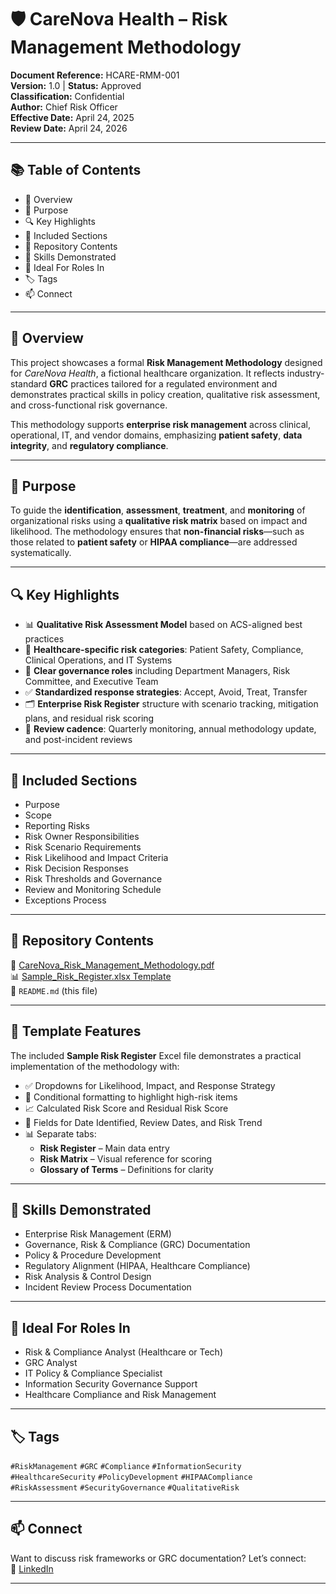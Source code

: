 # 🛡️ CareNova Health – Risk Management Methodology

**Document Reference:** HCARE-RMM-001  
**Version:** 1.0 | **Status:** Approved  
**Classification:** Confidential  
**Author:** Chief Risk Officer  
**Effective Date:** April 24, 2025  
**Review Date:** April 24, 2026  

---

## 📚 Table of Contents
- 📌 Overview
- 🧠 Purpose
- 🔍 Key Highlights
- 📁 Included Sections
- 📂 Repository Contents
- 🧩 Skills Demonstrated
- 🎯 Ideal For Roles In
- 🏷️ Tags
- 📫 Connect

---

## 📌 Overview
This project showcases a formal **Risk Management Methodology** designed for *CareNova Health*, a fictional healthcare organization. It reflects industry-standard **GRC** practices tailored for a regulated environment and demonstrates practical skills in policy creation, qualitative risk assessment, and cross-functional risk governance.

This methodology supports **enterprise risk management** across clinical, operational, IT, and vendor domains, emphasizing **patient safety**, **data integrity**, and **regulatory compliance**.

---

## 🧠 Purpose
To guide the **identification**, **assessment**, **treatment**, and **monitoring** of organizational risks using a **qualitative risk matrix** based on impact and likelihood. The methodology ensures that **non-financial risks**—such as those related to **patient safety** or **HIPAA compliance**—are addressed systematically.

---

## 🔍 Key Highlights
- 📊 **Qualitative Risk Assessment Model** based on ACS-aligned best practices  
- 🏥 **Healthcare-specific risk categories**: Patient Safety, Compliance, Clinical Operations, and IT Systems  
- 🧾 **Clear governance roles** including Department Managers, Risk Committee, and Executive Team  
- ✅ **Standardized response strategies**: Accept, Avoid, Treat, Transfer  
- 🗂️ **Enterprise Risk Register** structure with scenario tracking, mitigation plans, and residual risk scoring  
- 🔁 **Review cadence**: Quarterly monitoring, annual methodology update, and post-incident reviews  

---

## 📁 Included Sections
- Purpose  
- Scope  
- Reporting Risks  
- Risk Owner Responsibilities  
- Risk Scenario Requirements  
- Risk Likelihood and Impact Criteria  
- Risk Decision Responses  
- Risk Thresholds and Governance  
- Review and Monitoring Schedule  
- Exceptions Process  

---
## 📂 Repository Contents

📄 [CareNova_Risk_Management_Methodology.pdf](./CareNova_Risk_Management_Methodology.pdf)  
📊 [Sample_Risk_Register.xlsx Template](https://github.com/ariel-grc/healthcare-risk-management-methodology/blob/main/templates/Sample_Risk_Register.xlsx)  
📝 `README.md` (this file)

---

## 🧰 Template Features

The included **Sample Risk Register** Excel file demonstrates a practical implementation of the methodology with:

- ✅ Dropdowns for Likelihood, Impact, and Response Strategy
- 🎯 Conditional formatting to highlight high-risk items
- 📈 Calculated Risk Score and Residual Risk Score
- 📅 Fields for Date Identified, Review Dates, and Risk Trend
- 📊 Separate tabs:
  - **Risk Register** – Main data entry
  - **Risk Matrix** – Visual reference for scoring
  - **Glossary of Terms** – Definitions for clarity

---

## 🧩 Skills Demonstrated
- Enterprise Risk Management (ERM)  
- Governance, Risk & Compliance (GRC) Documentation  
- Policy & Procedure Development  
- Regulatory Alignment (HIPAA, Healthcare Compliance)  
- Risk Analysis & Control Design  
- Incident Review Process Documentation  

---

## 🎯 Ideal For Roles In
- Risk & Compliance Analyst (Healthcare or Tech)  
- GRC Analyst  
- IT Policy & Compliance Specialist  
- Information Security Governance Support  
- Healthcare Compliance and Risk Management  

---

## 🏷️ Tags
`#RiskManagement` `#GRC` `#Compliance` `#InformationSecurity`  
`#HealthcareSecurity` `#PolicyDevelopment` `#HIPAACompliance`  
`#RiskAssessment` `#SecurityGovernance` `#QualitativeRisk`

---

## 📫 Connect
Want to discuss risk frameworks or GRC documentation? Let’s connect:  
🔗 [LinkedIn](www.linkedin.com/in/arielbethea)

---
